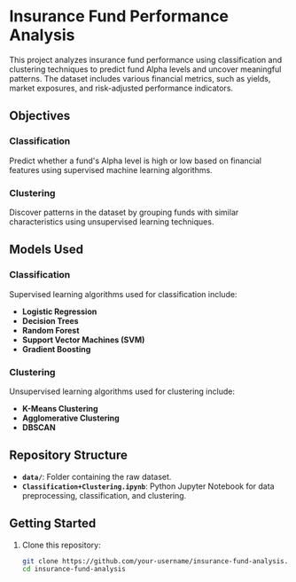 # Insurance Fund Performance Analysis

This project analyzes insurance fund performance using classification and clustering techniques to predict fund Alpha levels and uncover meaningful patterns. The dataset includes various financial metrics, such as yields, market exposures, and risk-adjusted performance indicators.

## Objectives

### Classification
Predict whether a fund's Alpha level is high or low based on financial features using supervised machine learning algorithms.

### Clustering
Discover patterns in the dataset by grouping funds with similar characteristics using unsupervised learning techniques.

## Models Used

### Classification
Supervised learning algorithms used for classification include:
- **Logistic Regression**
- **Decision Trees**
- **Random Forest**
- **Support Vector Machines (SVM)**
- **Gradient Boosting**

### Clustering
Unsupervised learning algorithms used for clustering include:
- **K-Means Clustering**
- **Agglomerative Clustering**
- **DBSCAN**

## Repository Structure

- **`data/`**: Folder containing the raw dataset.
- **`Classification+Clustering.ipynb`**: Python Jupyter Notebook for data preprocessing, classification, and clustering.

## Getting Started

1. Clone this repository:
   ```bash
   git clone https://github.com/your-username/insurance-fund-analysis.git
   cd insurance-fund-analysis

